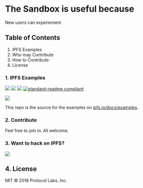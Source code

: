 # The Sandbox is useful because
New users can experiement

## Table of Contents
1. IPFS Examples  
2. Who may Contribute  
3. How to Contribute  
4. License  


### 1. IPFS Examples

[![](https://img.shields.io/badge/made%20by-Protocol%20Labs-blue.svg?style=flat-square)](http://ipn.io)
[![](https://img.shields.io/badge/project-IPFS-blue.svg?style=flat-square)](http://ipfs.io/)
[![](https://img.shields.io/badge/freenode-%23ipfs-blue.svg?style=flat-square)](https://webchat.freenode.net/?channels=%23ipfs)
[![standard-readme compliant](https://img.shields.io/badge/standard--readme-OK-green.svg?style=flat-square)](https://github.com/RichardLitt/standard-readme)

![](https://cdn.rawgit.com/jbenet/contribute-ipfs-gif/master/img/contribute.gif)

This repo is the source for the examples on [ipfs.io/docs/examples](https://ipfs.io/docs/examples/).

### 2. Contribute

Feel free to join in. All welcome.

### 3. Want to hack on IPFS?

[![](https://cdn.rawgit.com/jbenet/contribute-ipfs-gif/master/img/contribute.gif)](https://github.com/ipfs/community/blob/master/contributing.md)

## 4. License

MIT © 2016 Protocol Labs, Inc.
